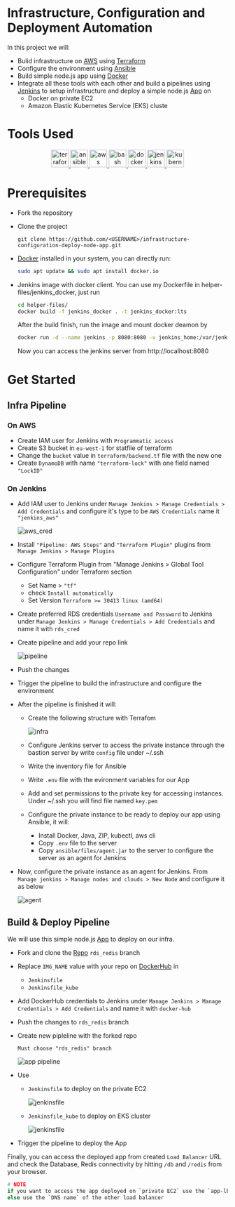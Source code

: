 # Infrastructure, Configuration and Deployment Automation

In this project we will:

* Bulid infrastructure on [AWS](https://aws.amazon.com/) using [Terraform](https://www.terraform.io/)
* Configure the environment using [Ansible](https://www.ansible.com/)
* Build simple node.js app using [Docker](https://www.docker.com/)
* Integrate all these tools with each other and build a pipelines using [Jenkins](https://www.jenkins.io/) to setup infrastructure and deploy a simple node.js [App](https://github.com/AbdEl-RahmanKhaled/jenkins_nodejs_example/tree/rds_redis) on
    * Docker on private EC2
    * Amazon Elastic Kubernetes Service (EKS) cluste

# Tools Used

<p align="center">
<a href="https://www.terraform.io/" target="_blank" rel="noreferrer"> <img src="https://raw.githubusercontent.com/AbdEl-RahmanKhaled/AbdEl-RahmanKhaled/main/icons/terraform/terraform-original-wordmark.svg" alt="terraform" width="40" height="40"/> </a> <a href="https://www.ansible.com/" target="_blank" rel="noreferrer"> <img src="https://raw.githubusercontent.com/AbdEl-RahmanKhaled/AbdEl-RahmanKhaled/main/icons/ansible/ansible-original-wordmark.svg" alt="ansible" width="40" height="40"/> </a>  <a href="https://aws.amazon.com" target="_blank" rel="noreferrer"> <img src="https://raw.githubusercontent.com/AbdEl-RahmanKhaled/AbdEl-RahmanKhaled/main/icons/amazonwebservices/amazonwebservices-original-wordmark.svg" alt="aws" width="40" height="40"/> </a> <a href="https://www.gnu.org/software/bash/" target="_blank" rel="noreferrer"> <img src="https://raw.githubusercontent.com/AbdEl-RahmanKhaled/AbdEl-RahmanKhaled/main/icons/bash/bash-original.svg" alt="bash" width="40" height="40"/> </a> <a href="https://www.docker.com/" target="_blank" rel="noreferrer"> <img src="https://raw.githubusercontent.com/AbdEl-RahmanKhaled/AbdEl-RahmanKhaled/main/icons/docker/docker-original-wordmark.svg" alt="docker" width="40" height="40"/> </a> <a href="https://www.jenkins.io" target="_blank" rel="noreferrer"> <img src="https://raw.githubusercontent.com/AbdEl-RahmanKhaled/AbdEl-RahmanKhaled/main/icons/jenkins/jenkins-original.svg" alt="jenkins" width="40" height="40"/> </a> <a href="https://kubernetes.io" target="_blank" rel="noreferrer"> <img src="https://raw.githubusercontent.com/AbdEl-RahmanKhaled/AbdEl-RahmanKhaled/main/icons/kubernetes/kubernetes-icon.svg" alt="kubernetes" width="40" height="40"/> </a> 
</p>

# Prerequisites

* Fork the repository

* Clone the project
    
    ```git
    git clone https://github.com/<USERNAME>/infrastructure-configuration-deploy-node-app.git
    ```

* [Docker](https://docs.docker.com/desktop/linux/install/) installed in your system, you can directly run:

    ```bash
    sudo apt update && sudo apt install docker.io
    ```
* Jenkins image with docker client. You can use my Dockerfile in helper-files/jenkins_docker, just run
    
    ```bash
    cd helper-files/
    docker build -f jenkins_docker . -t jenkins_docker:lts
    ```
    After the build finish, run the image and mount docker deamon by

    ```bash
    docker run -d --name jenkins -p 8080:8080 -v jenkins_home:/var/jenkins_home -v /var/run/docker.sock:/var/run/docker.sock jenkins_docker:lts
    ```
    Now you can access the jenkins server from http://localhost:8080

# Get Started
## Infra Pipeline

### On AWS 
* Create IAM user for Jenkins with `Programmatic access` 
* Create S3 bucket in `eu-west-1` for statfile of terraform
* Change the `bucket` value in `terraform/backend.tf` file with the new one
* Create `DynamoDB` with name `"terraform-lock"` with one field named `"LockID"`

### On Jenkins

* Add IAM user to Jenkins under `Manage Jenkins > Manage Credentials > Add Credentials` and configure it's type to be `AWS Credentials` name it `"jenkins_aws"`

    ![aws_cred](https://raw.githubusercontent.com/AbdEl-RahmanKhaled/infrastructure-configuration-deploy-node-app/master/imgs/aws_cred.png)

* Install `"Pipeline: AWS Steps"` and `"Terraform Plugin"` plugins from `Manage Jenkins > Manage Plugins`

* Configure Terraform Plugin from "Manage Jenkins > Global Tool Configuration" under Terraform section 
    
    * Set Name >  `"tf"`
    * check `Install automatically`
    * Set Version `Terraform >= 30413 linux (amd64)`

* Create preferred RDS credentials `Username and Password` to Jenkins under `Manage Jenkins > Manage Credentials > Add Credentials` and name it with `rds_cred`

* Create pipeline and add your repo link

    ![pipeline](https://raw.githubusercontent.com/AbdEl-RahmanKhaled/infrastructure-configuration-deploy-node-app/master/imgs/pipeline.png)

* Push the changes

* Trigger the pipeline to build the infrastructure and configure the environment 

* After the pipeline is finished it will:

    * Create the following structure with Terrafom

        ![infra](https://raw.githubusercontent.com/AbdEl-RahmanKhaled/infrastructure-configuration-deploy-node-app/master/imgs/AWS-infra.png)

    * Configure Jenkins server to access the private instance through the bastion server by write `config` file under ~/.ssh

    * Write the inventory file for Ansible

    * Write `.env` file with the evironment variables for our App

    * Add and set permissions to the private key for accessing instances. Under ~/.ssh you will find file named `key.pem`

    * Configure the private instance to be ready to deploy our app using Ansible, it will:
    
        * Install Docker, Java, ZIP, kubectl, aws cli
        * Copy `.env` file to the server 
        * Copy `ansible/files/agent.jar` to the server to configure the server as an agent for Jenkins

* Now, configure the private instance as an agent for Jenkins. From `Manage jenkins > Manage nodes and clouds > New Node` and configure it as below 
   
    ![agent](https://raw.githubusercontent.com/AbdEl-RahmanKhaled/infrastructure-configuration-deploy-node-app/master/imgs/slave.png)


## Build & Deploy Pipeline

We will use this simple node.js [App](https://github.com/AbdEl-RahmanKhaled/jenkins_nodejs_example/tree/rds_redis) to deploy on our infra.

* Fork and clone the [Repo](https://github.com/AbdEl-RahmanKhaled/jenkins_nodejs_example/tree/rds_redis) `rds_redis` branch

* Replace `IMG_NAME` value with your repo on [DockerHub](https://hub.docker.com/) in 
    * `Jenkinsfile` 
    * `Jenkinsfile_kube`

* Add DockerHub credentials to Jenkins under `Manage Jenkins > Manage Credentials > Add Credentials` and name it with `docker-hub`

* Push the changes to `rds_redis` branch

* Create new pipleline with the forked repo

    `Must choose "rds_redis" branch` 

    ![app pipeline](https://raw.githubusercontent.com/AbdEl-RahmanKhaled/infrastructure-configuration-deploy-node-app/master/imgs/app-pipeline.png)

* Use 
    * `Jenkinsfile` to deploy on the private EC2

        ![jenkinsfile](https://raw.githubusercontent.com/AbdEl-RahmanKhaled/infrastructure-configuration-deploy-node-app/master/imgs/jenkins.png)

    * `Jenkinsfile_kube` to deploy on EKS cluster

        ![jenkinsfile](https://raw.githubusercontent.com/AbdEl-RahmanKhaled/infrastructure-configuration-deploy-node-app/master/imgs/jenkins_kube.png)

* Trigger the pipeline to deploy the App

Finally, you can access the deployed app from created `Load Balancer` URL and check the Database, Redis connectivity by hitting `/db` and `/redis` from your browser.

```bash
# NOTE
if you want to access the app deployed on `private EC2` use the `app-lb` load balancer `DNS name`
else use the `DNS name` of the other load balancer
```









